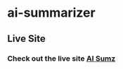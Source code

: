 # ai-summarizer

## Live Site

### Check out the live site  [AI Sumz](https://649892b015317c37c5be25f0--bucolic-alpaca-17c710.netlify.app)
